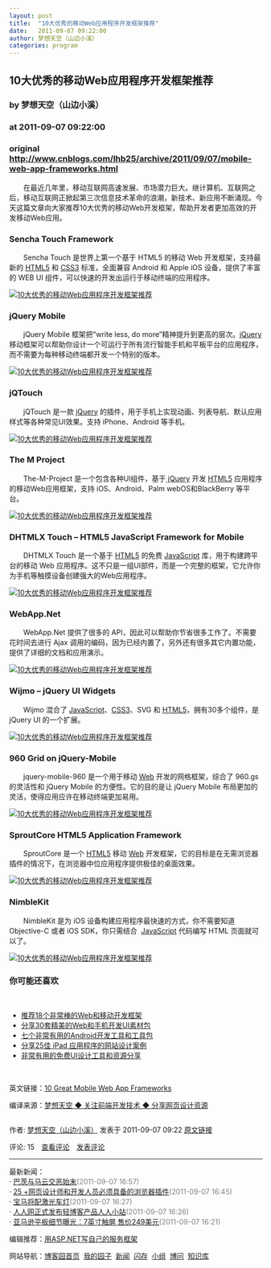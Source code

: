 ```yaml
---
layout: post
title:  "10大优秀的移动Web应用程序开发框架推荐"
date:   2011-09-07 09:22:00
author: 梦想天空（山边小溪）
categories: program
---
```


## 10大优秀的移动Web应用程序开发框架推荐
### by 梦想天空（山边小溪）
### at 2011-09-07 09:22:00
### original <http://www.cnblogs.com/lhb25/archive/2011/09/07/mobile-web-app-frameworks.html>

<p><p>　　在最近几年里，移动互联网高速发展、市场潜力巨大。继计算机、互联网之后，移动互联网正掀起第三次信息技术革命的浪潮，新技术、新应用不断涌现。今天这篇文章向大家推荐10大优秀的移动Web开发框架，帮助开发者更加高效的开发移动Web应用。</p>
<h3>Sencha Touch Framework</h3>
<p>　　Sencha Touch 是世界上第一个基于 HTML5 的移动 Web 开发框架，支持最新的 <a href="http://www.cnblogs.com/lhb25/category/146076.html">HTML5</a> 和 <a href="http://www.cnblogs.com/lhb25/category/146075.html">CSS3</a> 标准，全面兼容 Android 和 Apple iOS 设备，提供了丰富的 WEB UI 组件，可以快速的开发出运行于移动终端的应用程序。</p>
<p><a href="http://www.sencha.com/products/touch/"><img src="http://pic002.cnblogs.com/images/2011/36987/2011090414113774.jpg" alt="10大优秀的移动Web应用程序开发框架推荐"></a></p>
<h3>jQuery Mobile</h3>
<p>　　jQuery Mobile 框架把“write less, do more”精神提升到更高的层次。<a href="http://www.cnblogs.com/lhb25/category/277997.html">jQuery</a> 移动框架可以帮助你设计一个可运行于所有流行智能手机和平板平台的应用程序，而不需要为每种移动终端都开发一个特别的版本。</p>
<p><a href="http://jquerymobile.com/"><img src="http://pic002.cnblogs.com/images/2011/36987/2011090709292152.png" alt="10大优秀的移动Web应用程序开发框架推荐"></a></p>
<h3>jQTouch</h3>
<p>　　jQTouch 是一款 <a href="http://www.cnblogs.com/lhb25/category/277997.html">jQuery</a> 的插件，用于手机上实现动画、列表导航、默认应用样式等各种常见UI效果。支持 iPhone、Android 等手机。</p>
<p><a href="http://jqtouch.com/"><img src="http://pic002.cnblogs.com/images/2011/36987/2011090709300666.png" alt="10大优秀的移动Web应用程序开发框架推荐"></a></p>
<h3>The M Project</h3>
<p>　　The-M-Project 是一个包含各种UI组件，基于<a href="http://www.cnblogs.com/lhb25/category/277997.html"> jQuery</a> 开发 <a href="http://www.cnblogs.com/lhb25/category/146076.html">HTML5</a> 应用程序的移动Web应用框架，支持 iOS、Android、Palm webOS和BlackBerry 等平台。</p>
<p><a href="http://the-m-project.net/"><img src="http://pic002.cnblogs.com/images/2011/36987/2011090709303721.png" alt="10大优秀的移动Web应用程序开发框架推荐"></a></p>
<h3>DHTMLX Touch – HTML5 JavaScript Framework for Mobile</h3>
<p>　　DHTMLX Touch 是一个基于 <a href="http://www.cnblogs.com/lhb25/category/146076.html">HTML5</a> 的免费 <a href="http://www.cnblogs.com/lhb25/category/146074.html">JavaScript</a> 库，用于构建跨平台的移动 Web 应用程序。这不只是一组UI部件，而是一个完整的框架，它允许你为手机等触摸设备创建强大的Web应用程序。</p>
<p><a href="http://www.dhtmlx.com/touch/"><img src="http://pic002.cnblogs.com/images/2011/36987/2011090709310138.png" alt="10大优秀的移动Web应用程序开发框架推荐"></a></p>
<h3>WebApp.Net</h3>
<p>　　WebApp.Net 提供了很多的 API，因此可以帮助你节省很多工作了。不需要花时间去进行 Ajax 调用的编码，因为已经内置了，另外还有很多其它内置功能，提供了详细的文档和应用演示。</p>
<p><a href="http://webapp-net.com/"><img src="http://pic002.cnblogs.com/images/2011/36987/2011090709312420.png" alt="10大优秀的移动Web应用程序开发框架推荐"></a></p>
<h3>Wijmo – jQuery UI Widgets</h3>
<p>　　Wijmo 混合了 <a href="http://www.cnblogs.com/lhb25/category/146074.html">JavaScript</a>、<a href="http://www.cnblogs.com/lhb25/category/146075.html">CSS3</a>、SVG 和 <a href="http://www.cnblogs.com/lhb25/category/146076.html">HTML5</a>，拥有30多个组件，是 jQuery UI 的一个扩展。</p>
<p><a href="http://wijmo.com/"><img src="http://pic002.cnblogs.com/images/2011/36987/2011090709315788.png" alt="10大优秀的移动Web应用程序开发框架推荐"></a></p>
<h3>960 Grid on jQuery-Mobile</h3>
<p>　　jquery-mobile-960 是一个用于移动 <a href="http://www.cnblogs.com/lhb25/tag/web/">Web</a> 开发的网格框架，综合了 960.gs 的灵活性和 jQuery Mobile 的方便性。它的目的是让 jQuery Mobile 布局更加的灵活，使得应用应许在移动终端更加易用。</p>
<p><a href="http://jeromeetienne.github.com/jquery-mobile-960/"><img src="http://pic002.cnblogs.com/images/2011/36987/2011090414565266.jpg" alt="10大优秀的移动Web应用程序开发框架推荐"></a></p>
<h3>SproutCore HTML5 Application Framework</h3>
<p>　　SproutCore 是一个 <a href="http://www.cnblogs.com/lhb25/category/146076.html">HTML5</a> 移动 <a href="http://www.cnblogs.com/lhb25/tag/web/">Web</a> 开发框架，它的目标是在无需浏览器插件的情况下，在浏览器中位应用程序提供极佳的桌面效果。</p>
<p><a href="http://www.sproutcore.com/about/"><img src="http://pic002.cnblogs.com/images/2011/36987/2011090709322333.png" alt="10大优秀的移动Web应用程序开发框架推荐"></a></p>
<h3>NimbleKit</h3>
<p>　　NimbleKit 是为 iOS 设备构建应用程序最快速的方式，你不需要知道 Objective-C 或者 iOS SDK，你只需结合  <a href="http://www.cnblogs.com/lhb25/category/146074.html">JavaScript</a> 代码编写 HTML 页面就可以了。 </p>
<p><a href="http://www.nimblekit.com/index.php"><img src="http://pic002.cnblogs.com/images/2011/36987/2011090709332635.png" alt="10大优秀的移动Web应用程序开发框架推荐"></a></p>
<h3>你可能还喜欢</h3>
<br>
<ul>
<li><a href="http://www.cnblogs.com/lhb25/archive/2011/04/14/2001319.html">推荐18个非常棒的Web和移动开发框架</a></li>
<li><a href="http://www.cnblogs.com/lhb25/archive/2011/04/07/1988647.html">分享30套精美的Web和手机开发UI素材包</a></li>
<li><a href="http://www.cnblogs.com/lhb25/archive/2011/02/27/1965688.html">七个非常有用的Android开发工具和工具包</a></li>
<li><a href="http://www.cnblogs.com/lhb25/archive/2011/03/22/1988636.html">分享25佳 iPad 应用程序的网站设计案例</a></li>
<li><a href="http://www.cnblogs.com/lhb25/archive/2011/05/17/2021541.html">非常有用的免费UI设计工具和资源分享</a></li>
</ul>
<br>
<p>英文链接：<a href="http://creativefan.com/mobile-web-app-frameworks/">10 Great Mobile Web App Frameworks</a></p>
<p>编译来源：<a href="http://www.cnblogs.com/lhb25/">梦想天空 ◆ 关注前端开发技术 ◆ 分享网页设计资源</a></p><img src="http://www.cnblogs.com/lhb25/aggbug/2147531.html?type=1" width="1" height="1" alt=""><p>作者: <a href="http://www.cnblogs.com/lhb25/">梦想天空（山边小溪）</a> 发表于 2011-09-07 09:22 <a href="http://www.cnblogs.com/lhb25/archive/2011/09/07/mobile-web-app-frameworks.html">原文链接</a></p><p>评论: 15　<a href="http://www.cnblogs.com/lhb25/archive/2011/09/07/mobile-web-app-frameworks.html#pagedcomment">查看评论</a>　<a href="http://www.cnblogs.com/lhb25/archive/2011/09/07/mobile-web-app-frameworks.html#commentform">发表评论</a></p><hr><p>最新新闻：<br>· <a href="http://news.cnblogs.com/n/114457/">巴茨与马云交恶始末</a><span style="color:gray">(2011-09-07 16:57)</span><br>· <a href="http://news.cnblogs.com/n/114455/">25 +网页设计师和开发人员必须具备的浏览器插件</a><span style="color:gray">(2011-09-07 16:45)</span><br>· <a href="http://news.cnblogs.com/n/114454/">宝马将配激光车灯</a><span style="color:gray">(2011-09-07 16:27)</span><br>· <a href="http://news.cnblogs.com/n/114453/">人人网正式发布轻博客产品人人小站</a><span style="color:gray">(2011-09-07 16:26)</span><br>· <a href="http://news.cnblogs.com/n/114452/">亚马逊平板细节曝光：7英寸触屏 售价249美元</a><span style="color:gray">(2011-09-07 16:21)</span><br></p><p>编辑推荐：<a href="http://www.cnblogs.com/fish-li/archive/2011/09/05/2168073.html">用ASP.NET写自己的服务框架</a><br></p><p>网站导航：<a href="http://www.cnblogs.com">博客园首页</a>  <a href="http://home.cnblogs.com/">我的园子</a>  <a href="http://news.cnblogs.com">新闻</a>  <a href="http://home.cnblogs.com/ing/">闪存</a>  <a href="http://home.cnblogs.com/group/">小组</a>  <a href="http://space.cnblogs.com/q/">博问</a>  <a href="http://kb.cnblogs.com">知识库</a></p></p>